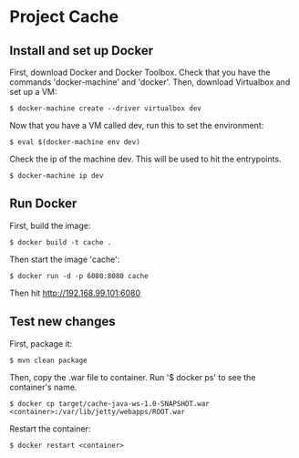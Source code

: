 # Project Cache

## Install and set up Docker
First, download Docker and Docker Toolbox. Check that you have the commands 'docker-machine' and 'docker'.
Then, download Virtualbox and set up a VM:

    $ docker-machine create --driver virtualbox dev

Now that you have a VM called dev, run this to set the environment:

    $ eval $(docker-machine env dev)

Check the ip of the machine dev. This will be used to hit the entrypoints.

    $ docker-machine ip dev

## Run Docker
First, build the image:

    $ docker build -t cache .

Then start the image 'cache':

    $ docker run -d -p 6080:8080 cache

Then hit http://192.168.99.101:6080

## Test new changes
First, package it:
  
    $ mvn clean package

Then, copy the .war file to container. Run '$ docker ps' to see the container's name.

    $ docker cp target/cache-java-ws-1.0-SNAPSHOT.war <container>:/var/lib/jetty/webapps/ROOT.war

Restart the container:

    $ docker restart <container>


